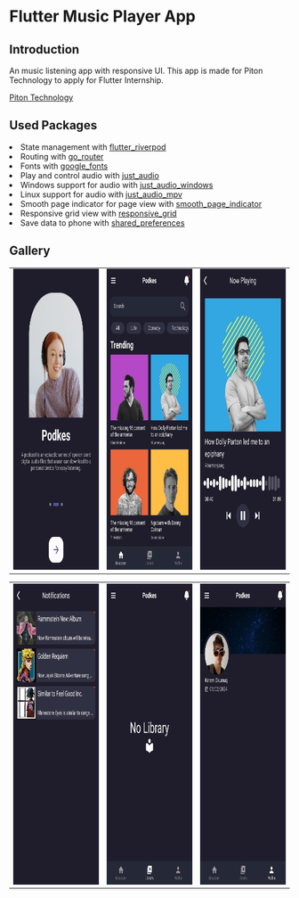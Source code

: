 <h1>Flutter Music Player App</h1>

<h2>Introduction</h2>
<div>
  <p>
    An music listening app with responsive UI. This app is made for Piton Technology to apply for Flutter Internship.
  </p>
  <a href="https://www.piton.com.tr">Piton Technology</a>
</div>

<h2>Used Packages</h2>
<div>
  <li>
    State management with 
    <a href="https://pub.dev/packages/flutter_riverpod">flutter_riverpod</a>
  </li>
  <li>
    Routing with 
    <a href="https://pub.dev/packages/go_router">go_router</a>
  </li>
  <li>
    Fonts with 
    <a href="https://pub.dev/packages/google_fonts">google_fonts</a>
  </li>
  <li>
    Play and control audio with 
    <a href="https://pub.dev/packages/just_audio">just_audio</a>
  </li>
  <li>
    Windows support for audio with 
    <a href="https://pub.dev/packages/just_audio_windows">just_audio_windows</a>
  </li>
  <li>
    Linux support for audio with 
    <a href="https://pub.dev/packages/just_audio_mpv">just_audio_mpv</a>
  </li>
  <li>
    Smooth page indicator for page view with 
    <a href="https://pub.dev/packages/smooth_page_indicator">smooth_page_indicator</a>
  </li>
  <li>
     Responsive grid view with 
    <a href="https://pub.dev/packages/responsive_grid">responsive_grid</a>
  </li>
  <li>
    Save data to phone with 
    <a href="https://pub.dev/packages/shared_preferences">shared_preferences</a>
  </li>
</div>

<h2>Gallery</h2>
<div>
  <table>
  <tr>
    <td><img src="https://github.com/Keremovsky/piton_tech_project/blob/master/app_gallery/0,.jpeg" width="270" height="540"></td>
    <td><img src="https://github.com/Keremovsky/piton_tech_project/blob/master/app_gallery/1.jpeg" width="270" height="540"></td>
    <td><img src="https://github.com/Keremovsky/piton_tech_project/blob/master/app_gallery/2.jpeg" width="270" height="540"></td>
 </table>

 <table>
  <tr>
    <td><img src="https://github.com/Keremovsky/piton_tech_project/blob/master/app_gallery/3.jpeg" width="270" height="540"></td>
    <td><img src="https://github.com/Keremovsky/piton_tech_project/blob/master/app_gallery/4.jpeg" width="270" height="540"></td>
    <td><img src="https://github.com/Keremovsky/piton_tech_project/blob/master/app_gallery/5.jpeg" width="270" height="540"></td>
 </table>
</div>
